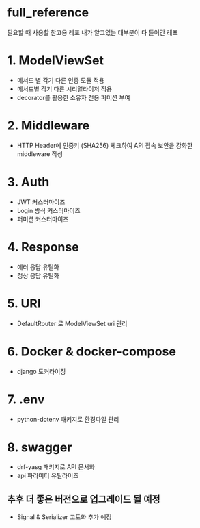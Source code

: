 # full_reference
필요할 때 사용할 참고용 레포
내가 알고있는 대부분이 다 들어간 레포

# 1. ModelViewSet
- 메서드 별 각기 다른 인증 모듈 적용
- 메서드별 각기 다른 시리얼라이저 적용
- decorator를 활용한 소유자 전용 퍼미션 부여

# 2. Middleware
- HTTP Header에 인증키 (SHA256) 체크하여 API 접속 보안을 강화한 middleware 작성

# 3. Auth
- JWT 커스터마이즈
- Login 방식 커스터마이즈
- 퍼미션 커스터마이즈

# 4. Response
- 에러 응답 유틸화
- 정상 응답 유틸화

# 5. URI
- DefaultRouter 로 ModelViewSet uri 관리 


# 6. Docker & docker-compose
- django 도커라이징

# 7. .env
- python-dotenv 패키지로 환경파일 관리

# 8. swagger
- drf-yasg 패키지로 API 문서화
- api 파라미터 유틸라이즈

## 추후 더 좋은 버전으로 업그레이드 될 예정
- Signal & Serializer 고도화 추가 예정
